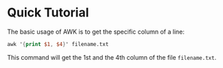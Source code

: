# Quick Tutorial

The basic usage of AWK is to get the specific column of a line:

  ```awk
awk '{print $1, $4}' filename.txt
  ```

This command will get the 1st and the 4th column of the file `filename.txt`.
